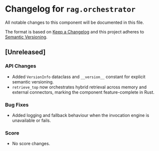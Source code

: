# Changelog for `rag.orchestrator`

All notable changes to this component will be documented in this file.

The format is based on [Keep a Changelog](https://keepachangelog.com/en/1.0.0/)
and this project adheres to [Semantic Versioning](https://semver.org/spec/v2.0.0.html).

## [Unreleased]

### API Changes
- Added `VersionInfo` dataclass and `__version__` constant for explicit semantic versioning.
- `retrieve_top` now orchestrates hybrid retrieval across memory and external
  connectors, marking the component feature-complete in Rust.

### Bug Fixes
- Added logging and fallback behaviour when the invocation engine is unavailable or fails.

### Score
- No score changes.

